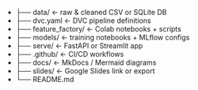 - ├── data/                  ← raw & cleaned CSV or SQLite DB
- ├── dvc.yaml               ← DVC pipeline definitions
- ├── feature_factory/       ← Colab notebooks + scripts
- ├── models/                ← training notebooks + MLflow configs
- ├── serve/                 ← FastAPI or Streamlit app
- ├── .github/               ← CI/CD workflows
- ├── docs/                  ← MkDocs / Mermaid diagrams
- ├── slides/                ← Google Slides link or export
- └── README.md
